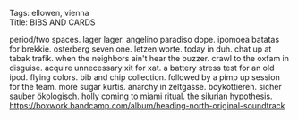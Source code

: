 Tags: ellowen, vienna  
Title: BIBS AND CARDS  
  
period/two spaces. lager lager. angelino paradiso dope. ipomoea batatas for brekkie. osterberg seven one. letzen worte. today in duh. chat up at tabak trafik. when the neighbors ain't hear the buzzer. crawl to the oxfam in disguise. acquire unnecessary xit for xat. a battery stress test for an old ipod. flying colors. bib and chip collection. followed by a pimp up session for the team. more sugar kurtis. anarchy in zeltgasse. boykottieren. sicher sauber ökologisch. holly coming to miami ritual. the silurian hypothesis.
<https://boxwork.bandcamp.com/album/heading-north-original-soundtrack>